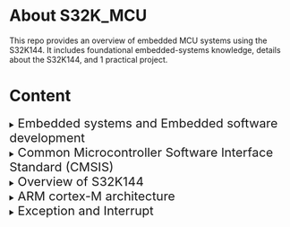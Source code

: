 # About S32K_MCU

This repo provides an overview of embedded MCU systems using the S32K144. It includes foundational embedded-systems knowledge, details about the S32K144, and 1 practical project.

# Content

<details>
  <summary>
    <span style="font-size: 22px;">
      Embedded systems and Embedded software development
    </span>
  </summary>

  - Embedded System Introduction  
  - Embedded Software Overview and Basic  
  - Development Process

</details>

<details>
  <summary>
    <span style="font-size: 22px;">
      Common Microcontroller Software Interface Standard (CMSIS)
    </span>
  </summary>

  - Common Microcontroller Software Interface Standard (CMSIS)

</details>

<details>
  <summary>
    <span style="font-size: 22px;">
      Overview of S32K144
    </span>
  </summary>

  - Overview on S32K144 EVB Board  
  - Overview on Development IDE: S32 Design Studio  
  - Run an example application on S32K144 EVB Board

</details>

<details>
  <summary>
    <span style="font-size: 22px;">
      ARM cortex-M architecture
    </span>
  </summary>

  - Describe about the programmer model in ARM Cortex-M  
  - Explain on Instruction Set Architecture

</details>

<details>
  <summary>
    <span style="font-size: 22px;">
      Exception and Interrupt
    </span>
  </summary>

  - Interrupt Managem22px;">
      Mock project
    </span>
  </summary>

  - Practice With S32K144 Board and Mock Project

</details>
